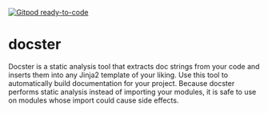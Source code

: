 
[![Gitpod ready-to-code](https://img.shields.io/badge/Gitpod-ready--to--code-blue?logo=gitpod)](https://gitpod.io/#https://github.com/BujarMurati/docster)

# docster
Docster is a static analysis tool that extracts doc strings from your code and inserts them into any Jinja2 template of your liking.
Use this tool to automatically build documentation for your project.
Because docster performs static analysis instead of importing your modules, it is safe to use on modules whose import could cause side effects.

